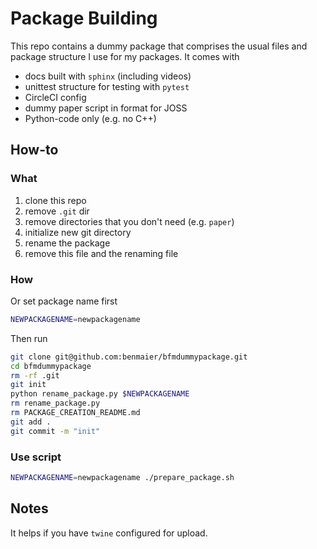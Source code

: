 # Package Building

This repo contains a dummy package that comprises the usual files and package structure
I use for my packages. It comes with

* docs built with `sphinx` (including videos)
* unittest structure for testing with `pytest`
* CircleCI config
* dummy paper script in format for JOSS
* Python-code only (e.g. no C++)

## How-to

### What

1. clone this repo
2. remove `.git` dir
3. remove directories that you don't need (e.g. `paper`)
4. initialize new git directory
5. rename the package
6. remove this file and the renaming file

### How

Or set package name first

```bash
NEWPACKAGENAME=newpackagename
```

Then run

```bash
git clone git@github.com:benmaier/bfmdummypackage.git
cd bfmdummypackage
rm -rf .git
git init
python rename_package.py $NEWPACKAGENAME
rm rename_package.py
rm PACKAGE_CREATION_README.md
git add .
git commit -m "init"
```

### Use script

```bash
NEWPACKAGENAME=newpackagename ./prepare_package.sh
```

## Notes

It helps if you have `twine` configured for upload.
